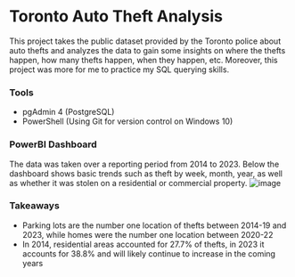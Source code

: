 # Toronto Auto Theft Analysis
This project takes the public dataset provided by the Toronto police about auto thefts and analyzes the data to gain some insights on where the thefts happen, how many thefts happen, when they happen, etc. Moreover, this project was more for me to practice my SQL querying skills.

### Tools
- pgAdmin 4 (PostgreSQL)
- PowerShell (Using Git for version control on Windows 10)

### PowerBI Dashboard
The data was taken over a reporting period from 2014 to 2023. Below the dashboard shows basic trends such as theft by week, month, year, as well as whether it was stolen on a residential or commercial property.
![image](https://github.com/CarlosCapili/Toronto_AutoTheft-Analysis/assets/59804756/234673f9-07df-4a3d-9f62-cc8efb56af26)

### Takeaways
- Parking lots are the number one location of thefts between 2014-19 and 2023, while homes were the number one location between 2020-22
- In 2014, residential areas accounted for 27.7% of thefts, in 2023 it accounts for 38.8% and will likely continue to increase in the coming years

